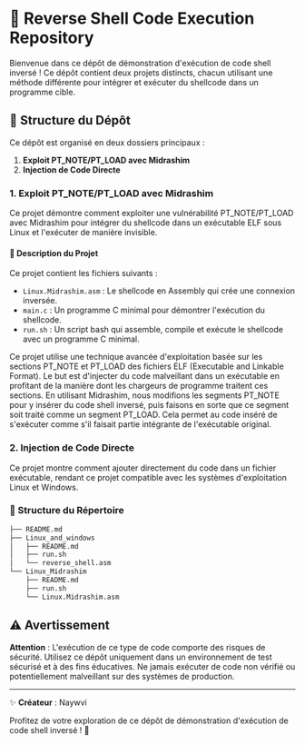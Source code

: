 # 🚀 Reverse Shell Code Execution Repository

Bienvenue dans ce dépôt de démonstration d'exécution de code shell inversé ! Ce dépôt contient deux projets distincts, chacun utilisant une méthode différente pour intégrer et exécuter du shellcode dans un programme cible.

## 📁 Structure du Dépôt

Ce dépôt est organisé en deux dossiers principaux :

1. **Exploit PT_NOTE/PT_LOAD avec Midrashim**
2. **Injection de Code Directe**

### 1. Exploit PT_NOTE/PT_LOAD avec Midrashim

Ce projet démontre comment exploiter une vulnérabilité PT_NOTE/PT_LOAD avec Midrashim pour intégrer du shellcode dans un exécutable ELF sous Linux et l'exécuter de manière invisible.

#### 📜 Description du Projet

Ce projet contient les fichiers suivants :

- `Linux.Midrashim.asm` : Le shellcode en Assembly qui crée une connexion inversée.
- `main.c` : Un programme C minimal pour démontrer l'exécution du shellcode.
- `run.sh` : Un script bash qui assemble, compile et exécute le shellcode avec un programme C minimal.

Ce projet utilise une technique avancée d'exploitation basée sur les sections PT_NOTE et PT_LOAD des fichiers ELF (Executable and Linkable Format). Le but est d'injecter du code malveillant dans un exécutable en profitant de la manière dont les chargeurs de programme traitent ces sections. En utilisant Midrashim, nous modifions les segments PT_NOTE pour y insérer du code shell inversé, puis faisons en sorte que ce segment soit traité comme un segment PT_LOAD. Cela permet au code inséré de s'exécuter comme s'il faisait partie intégrante de l'exécutable original.

### 2. Injection de Code Directe

Ce projet montre comment ajouter directement du code dans un fichier exécutable, rendant ce projet compatible avec les systèmes d'exploitation Linux et Windows.

### 📁 Structure du Répertoire

```sh
├── README.md
├── Linux_and_windows
│   ├── README.md
│   ├── run.sh
│   └── reverse_shell.asm
└── Linux_Midrashim
    ├── README.md
    ├── run.sh
    └── Linux.Midrashim.asm
```

## ⚠️ Avertissement

**Attention** : L'exécution de ce type de code comporte des risques de sécurité. Utilisez ce dépôt uniquement dans un environnement de test sécurisé et à des fins éducatives. Ne jamais exécuter de code non vérifié ou potentiellement malveillant sur des systèmes de production.

---

✨ **Créateur** : Naywvi

Profitez de votre exploration de ce dépôt de démonstration d'exécution de code shell inversé ! 🚀
